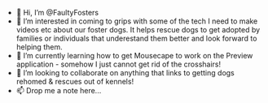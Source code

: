 - 🐶 Hi, I’m @FaultyFosters
- 👀 I’m interested in coming to grips with some of the tech I need to make videos etc about our foster dogs. It helps rescue dogs to get adopted by families or individuals that underestand them better and look forward to helping them.
- 🌱 I’m currently learning how to get Mousecape to work on the Preview application - somehow I just cannot get rid of the crosshairs!
- 💞️ I’m looking to collaborate on anything that links to getting dogs rehomed & rescues out of kennels!
- 📫 Drop me a note here...

<!---
FaultyFosters/FaultyFosters is a ✨ special ✨ repository because its `README.md` (this file) appears on your GitHub profile.
You can click the Preview link to take a look at your changes.
--->
